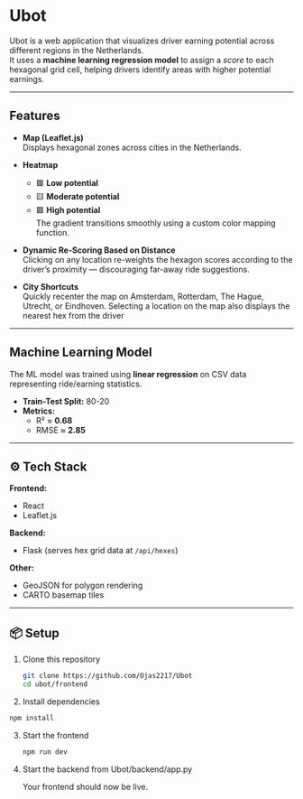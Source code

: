 # Ubot   

Ubot is a web application that visualizes driver earning potential across different regions in the Netherlands.  
It uses a **machine learning regression model** to assign a *score* to each hexagonal grid cell, helping drivers identify areas with higher potential earnings.  

---

## Features  

- **Map (Leaflet.js)**  
  Displays hexagonal zones across cities in the Netherlands.  

- **Heatmap**  
  - 🟥 **Low potential**  
  - 🟨 **Moderate potential**  
  - 🟩 **High potential**  
  The gradient transitions smoothly using a custom color mapping function.  

- **Dynamic Re-Scoring Based on Distance**  
  Clicking on any location re-weights the hexagon scores according to the driver’s proximity — discouraging far-away ride suggestions.  

- **City Shortcuts**  
  Quickly recenter the map on Amsterdam, Rotterdam, The Hague, Utrecht, or Eindhoven. Selecting a location on the map also displays the nearest hex from the driver


---

## Machine Learning Model  

The ML model was trained using **linear regression** on CSV data representing ride/earning statistics.  

- **Train-Test Split:** 80-20  
- **Metrics:**  
  - R² ≈ **0.68**  
  - RMSE ≈ **2.85**  

---

## ⚙️ Tech Stack  

**Frontend:**  
- React  
- Leaflet.js  

**Backend:**  
- Flask (serves hex grid data at `/api/hexes`)  

**Other:**  
- GeoJSON for polygon rendering  
- CARTO basemap tiles  

---

## 📦 Setup  

1. Clone this repository  
   ```bash
   git clone https://github.com/Ojas2217/Ubot
   cd ubot/frontend
   ```
2. Install dependencies
  ```bash
  npm install
  ```
3. Start the frontend
   ```bash
   npm run dev
   ```
4. Start the backend from Ubot/backend/app.py

   Your frontend should now be live.
